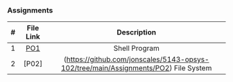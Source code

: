 ### Assignments ###

| #  |  File Link  | Description  |
|:--:|:-----------:|:------------:|
| 1| [PO1](https://github.com/jonscales/5143-opsys-102/tree/main/Assignments/P01)| Shell Program|
|2| [P02]|(https://github.com/jonscales/5143-opsys-102/tree/main/Assignments/PO2) File System |
